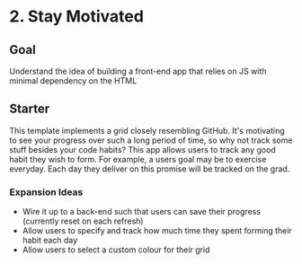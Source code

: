 # 2. Stay Motivated

## Goal

Understand the idea of building a front-end app that relies on JS with minimal dependency on the HTML

## Starter

This template implements a grid closely resembling GitHub. It's motivating to see your progress over such a long period of time, so why not track some stuff besides your code habits? This app allows users to track any good habit they wish to form. For example, a users goal may be to exercise everyday. Each day they deliver on this promise will be tracked on the grad.

### Expansion Ideas

- Wire it up to a back-end such that users can save their progress (currently reset on each refresh)
- Allow users to specify and track how much time they spent forming their habit each day
- Allow users to select a custom colour for their grid
